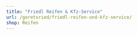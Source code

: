 ```yaml
---
title: "Friedl Reifen & Kfz-Service"
url: /geretsried/friedl-reifen-und-kfz-service/
shop: Reifen
---
```

